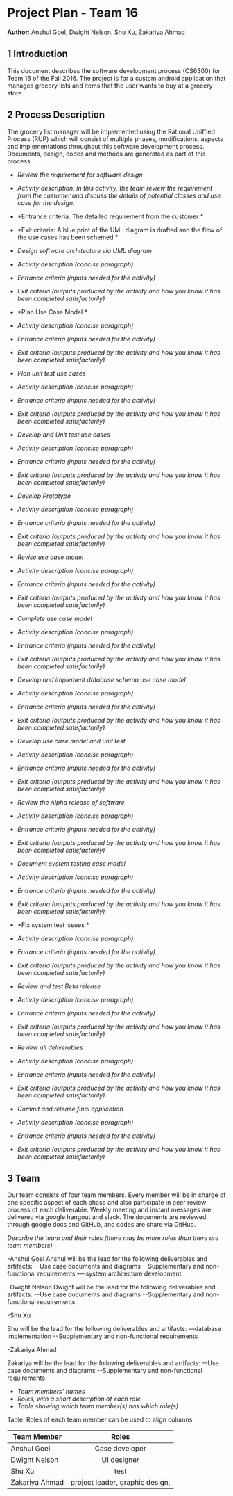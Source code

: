 # Project Plan - Team 16

**Author**: Anshul Goel, Dwight Nelson, Shu Xu, Zakariya Ahmad

## 1 Introduction

This document describes the software development process (CS6300) for Team 16  of the Fall 2016. The project is for a custom android application that manages grocery lists and items that the user wants to buy at a grocery store. 

## 2 Process Description

The grocery list manager will be implemented using the Rational Uniffied Process (RUP) which will consist of multiple phases, modifications, aspects and implementations throughout this software development process. Documents, design, codes and methods are generated as part of this process. 

- *Review the requirement for software design*
- *Activity description: In this activity, the team review the requirement from the customer and discuss the details of potential classes and use case for the design.*
- *Entrance criteria: The detailed requirement from the customer *
- *Exit criteria: A blue print of the UML diagram is drafted and the flow of the use cases has been schemed *

- *Design software architecture via UML diagram*
- *Activity description (concise paragraph)*
- *Entrance criteria (inputs needed for the activity)*
- *Exit criteria (outputs produced by the activity and how you know it has been completed satisfactorily)*

- *Plan Use Case Model *
- *Activity description (concise paragraph)*
- *Entrance criteria (inputs needed for the activity)*
- *Exit criteria (outputs produced by the activity and how you know it has been completed satisfactorily)*

- *Plan unit test use cases*
- *Activity description (concise paragraph)*
- *Entrance criteria (inputs needed for the activity)*
- *Exit criteria (outputs produced by the activity and how you know it has been completed satisfactorily)*

- *Develop and Unit test use cases*
- *Activity description (concise paragraph)*
- *Entrance criteria (inputs needed for the activity)*
- *Exit criteria (outputs produced by the activity and how you know it has been completed satisfactorily)*

- *Develop Prototype*
- *Activity description (concise paragraph)*
- *Entrance criteria (inputs needed for the activity)*
- *Exit criteria (outputs produced by the activity and how you know it has been completed satisfactorily)*


- *Revise use case model*
- *Activity description (concise paragraph)*
- *Entrance criteria (inputs needed for the activity)*
- *Exit criteria (outputs produced by the activity and how you know it has been completed satisfactorily)*


- *Complete use case model*
- *Activity description (concise paragraph)*
- *Entrance criteria (inputs needed for the activity)*
- *Exit criteria (outputs produced by the activity and how you know it has been completed satisfactorily)*

- *Develop and implement database schema use case model*
- *Activity description (concise paragraph)*
- *Entrance criteria (inputs needed for the activity)*
- *Exit criteria (outputs produced by the activity and how you know it has been completed satisfactorily)*

- *Develop use case model and unit test*
- *Activity description (concise paragraph)*
- *Entrance criteria (inputs needed for the activity)*
- *Exit criteria (outputs produced by the activity and how you know it has been completed satisfactorily)*

- *Review the Alpha release of software*
- *Activity description (concise paragraph)*
- *Entrance criteria (inputs needed for the activity)*
- *Exit criteria (outputs produced by the activity and how you know it has been completed satisfactorily)*

- *Document system testing case model*
- *Activity description (concise paragraph)*
- *Entrance criteria (inputs needed for the activity)*
- *Exit criteria (outputs produced by the activity and how you know it has been completed satisfactorily)*

- *Fix system test issues *
- *Activity description (concise paragraph)*
- *Entrance criteria (inputs needed for the activity)*
- *Exit criteria (outputs produced by the activity and how you know it has been completed satisfactorily)*

- *Review and test Beta release*
- *Activity description (concise paragraph)*
- *Entrance criteria (inputs needed for the activity)*
- *Exit criteria (outputs produced by the activity and how you know it has been completed satisfactorily)*


- *Review all deliverables*
- *Activity description (concise paragraph)*
- *Entrance criteria (inputs needed for the activity)*
- *Exit criteria (outputs produced by the activity and how you know it has been completed satisfactorily)*


- *Commit and release final application*
- *Activity description (concise paragraph)*
- *Entrance criteria (inputs needed for the activity)*
- *Exit criteria (outputs produced by the activity and how you know it has been completed satisfactorily)*


## 3 Team
Our team consists of four team members. Every member will be in charge of one specific aspect of each phase and also participate in peer review process of each deliverable. Weekly meeting and instant messages are delivered via google hangout and slack. The documents are reviewed through google docs and GitHub, and codes are share via GitHub.

*Describe the team and their roles (there may be more roles than there are team members)*

-Anshul Goel
Anshul will be the lead for the following deliverables and artifacts:
--Use case documents and diagrams
--Supplementary and non-functional requirements
—-system architecture development


-Dwight Nelson
Dwight will be the lead for the following deliverables and artifacts:
--Use case documents and diagrams
--Supplementary and non-functional requirements


-Shu Xu

Shu will be the lead for the following deliverables and artifacts:
—database implementation
--Supplementary and non-functional requirements


-Zakariya Ahmad

Zakariya will be the lead for the following deliverables and artifacts:
--Use case documents and diagrams
--Supplementary and non-functional requirements


- *Team members' names*
- *Roles, with a short description of each role*
- *Table showing which team member(s) has which role(s)*


Table. Roles of each team member can be used to align columns.

| Team Member   | Roles         |
| ------------- |:-------------:| 
| Anshul Goel   | Case developer |
| Dwight Nelson | UI designer      |  
| Shu Xu| test|    
| Zakariya Ahmad| project leader, graphic design, |   

